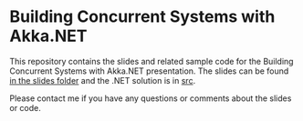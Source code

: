 Building Concurrent Systems with Akka.NET
========================

This repository contains the slides and related sample code for the Building Concurrent Systems with Akka.NET presentation.  The slides can be found [in the slides folder](./slides) and the .NET solution is in [src](./src).


Please contact me if you have any questions or comments about the slides or code. 


